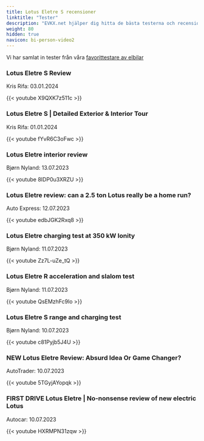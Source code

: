 ```yaml
---
title: Lotus Eletre S recensioner
linktitle: "Tester"
description: "EVKX.net hjälper dig hitta de bästa testerna och recensionerna av denna modell."
weight: 80
hidden: true
navicon: bi-person-video2
---
```

Vi har samlat in tester från våra [favorittestare av elbilar](../../../../../guides/evreviewers/)

<div class="container text-center shadow p-2 pe-4 mb-5 bg-body-tertiary rounded border">
<h3>Lotus Eletre S Review</h3>
<p>Kris Rifa: 03.01.2024</p>

{{< youtube X9QXK7z511c >}}

</div>
<div class="container text-center shadow p-2 pe-4 mb-5 bg-body-tertiary rounded border">
<h3>Lotus Eletre S | Detailed Exterior & Interior Tour</h3>
<p>Kris Rifa: 01.01.2024</p>

{{< youtube fYvR6C3oFwc >}}

</div>
<div class="container text-center shadow p-2 pe-4 mb-5 bg-body-tertiary rounded border">
<h3>Lotus Eletre interior review</h3>
<p>Bjørn Nyland: 13.07.2023</p>

{{< youtube 8IDP0u3XRZU >}}

</div>
<div class="container text-center shadow p-2 pe-4 mb-5 bg-body-tertiary rounded border">
<h3>Lotus Eletre review: can a 2.5 ton Lotus really be a home run?</h3>
<p>Auto Express: 12.07.2023</p>

{{< youtube edbJGK2Rxq8 >}}

</div>
<div class="container text-center shadow p-2 pe-4 mb-5 bg-body-tertiary rounded border">
<h3>Lotus Eletre charging test at 350 kW Ionity</h3>
<p>Bjørn Nyland: 11.07.2023</p>

{{< youtube Zz7L-uZe_tQ >}}

</div>
<div class="container text-center shadow p-2 pe-4 mb-5 bg-body-tertiary rounded border">
<h3>Lotus Eletre R acceleration and slalom test</h3>
<p>Bjørn Nyland: 11.07.2023</p>

{{< youtube QsEMzhFc9lo >}}

</div>
<div class="container text-center shadow p-2 pe-4 mb-5 bg-body-tertiary rounded border">
<h3>Lotus Eletre S range and charging test</h3>
<p>Bjørn Nyland: 10.07.2023</p>

{{< youtube c81Pyjb5J4U >}}

</div>
<div class="container text-center shadow p-2 pe-4 mb-5 bg-body-tertiary rounded border">
<h3>NEW Lotus Eletre Review: Absurd Idea Or Game Changer?</h3>
<p>AutoTrader: 10.07.2023</p>

{{< youtube 5TGyjAYopqk >}}

</div>
<div class="container text-center shadow p-2 pe-4 mb-5 bg-body-tertiary rounded border">
<h3>FIRST DRIVE Lotus Eletre | No-nonsense review of new electric Lotus</h3>
<p>Autocar: 10.07.2023</p>

{{< youtube HXRMPN31zqw >}}

</div>
